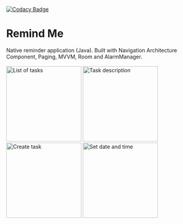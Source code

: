 [![Codacy Badge](https://api.codacy.com/project/badge/Grade/73e7ba875e69421da29ef65231a58bbf)](https://www.codacy.com?utm_source=github.com&amp;utm_medium=referral&amp;utm_content=r0shka/motivation-call&amp;utm_campaign=Badge_Grade)

# Remind Me
Native reminder application (Java). Built with Navigation Architecture Component, Paging, MVVM, Room and AlarmManager.<br/><br/>
<img src="https://i.imgur.com/Uar8tF6.png" alt="List of tasks" width="200"/>
<img src="https://i.imgur.com/DQIIANS.png" alt="Task description" width="200"/>
<img src="https://i.imgur.com/gdITQYQ.png" alt="Create task" width="200"/>
<img src="https://i.imgur.com/npKjUvU.png" alt="Set date and time" width="200"/>
